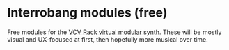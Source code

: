 # Interrobang modules (free)

Free modules for the [VCV Rack virtual modular synth](https://vcvrack.com/). These will be mostly visual and UX-focused at first, then hopefully more musical over time.
